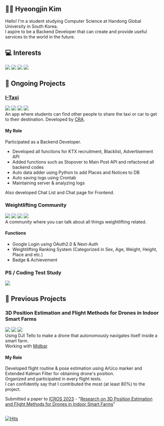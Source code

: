 ## 👨‍💻 Hyeongjin Kim
Hello! I'm a student studying Computer Science at Handong Global University in South Korea. <br>
I aspire to be a Backend Developer that can create and provide useful services to the world in the future. <br>

## 💻 Interests

![](https://img.shields.io/badge/Java-007396.svg?&style=for-the-badge&logo=Java&logoColor=white)
![](https://img.shields.io/badge/Spring-6DB33F.svg?&style=for-the-badge&logo=Spring&logoColor=white)
![](https://img.shields.io/badge/SpringBoot-6DB33F.svg?&style=for-the-badge&logo=SpringBoot&logoColor=white)
![](https://img.shields.io/badge/Flutter-02569B.svg?&style=for-the-badge&logo=Flutter&logoColor=white)

## 🚀 Ongoing Projects

### [I-Taxi](https://github.com/I-Taxi)
![](https://img.shields.io/badge/Flutter-02569B.svg?&style=for-the-badge&logo=Flutter&logoColor=white)
![](https://img.shields.io/badge/SpringBoot-6DB33F.svg?&style=for-the-badge&logo=SpringBoot&logoColor=white)
![](https://img.shields.io/badge/JPA-6DB33F.svg?&style=for-the-badge&logo=SpringBoot&logoColor=white)
![](https://img.shields.io/badge/MySQL-4479A1.svg?&style=for-the-badge&logo=MySQL&logoColor=white)
<br>
An app where students can find other people to share the taxi or car to get to their destination. Developed by [CRA](https://cra16.github.io/).  

#### My Role
Participated as a Backend Developer.  
- Developed all functions for KTX recruitment, Blacklist, Advertisement API
- Added functions such as Stopover to Main Post API and refactored all backend codes
- Auto data adder using Python to add Places and Notices to DB
- Auto saving logs using Crontab
- Maintaining server & analyzing logs

Also developed Chat List and Chat page for Frontend.

### Weightlifting Community
![](https://img.shields.io/badge/Next.js-000000.svg?&style=for-the-badge&logo=Next.js&logoColor=white)
![](https://img.shields.io/badge/TailwindCSS-06B6D4.svg?&style=for-the-badge&logo=TailwindCSS&logoColor=white)
![](https://img.shields.io/badge/SpringBoot-6DB33F.svg?&style=for-the-badge&logo=SpringBoot&logoColor=white)
![](https://img.shields.io/badge/MySQL-4479A1.svg?&style=for-the-badge&logo=MySQL&logoColor=white)
<br>
A community where you can talk about all things weightlifting related.  
#### Functions
- Google Login using OAuth2.0 & Next-Auth
- Weightlifting Ranking System (Categorized in Sex, Age, Weight, Height, Place and etc.)
- Badge & Achievement

### PS / Coding Test Study
![](https://img.shields.io/badge/Java-007396.svg?&style=for-the-badge&logo=Java&logoColor=white)

## 🚀 Previous Projects

### 3D Position Estimation and Flight Methods for Drones in Indoor Smart Farms
![](https://img.shields.io/badge/Python-3776AB.svg?&style=for-the-badge&logo=Python&logoColor=white)
![](https://img.shields.io/badge/OpenCV-5C3EE8.svg?&style=for-the-badge&logo=OpenCV&logoColor=white)
![](https://img.shields.io/badge/Django-092E20.svg?&style=for-the-badge&logo=Django&logoColor=white)
<br>
Using DJI Tello to make a drone that autonomously navigates itself inside a smart farm.  
Working with [Midbar](https://midbar.kr/).  

#### My Role
Developed flight routine & pose estimation using ArUco marker and Extended Kalman Filter for obtaining drone's position.  
Organized and participated in every flight tests.  
I can confidently say that I contributed the most (at least 80%) to the project.

Submitted a paper to [ICROS 2023](http://2023.icros.org/) - "[Research on 3D Position Estimation and Flight Methods for Drones in Indoor Smart Farms](https://www.dbpia.co.kr/journal/articleDetail?nodeId=NODE11480403)"

##
<div>

[![Hits](https://hits.seeyoufarm.com/api/count/incr/badge.svg?url=https%3A%2F%2Fgithub.com%2Fhhjj0506&count_bg=%237D7D7D&title_bg=%23030303&icon=&icon_color=%23E7E7E7&title=hits&edge_flat=false)](https://hits.seeyoufarm.com)
</div>



